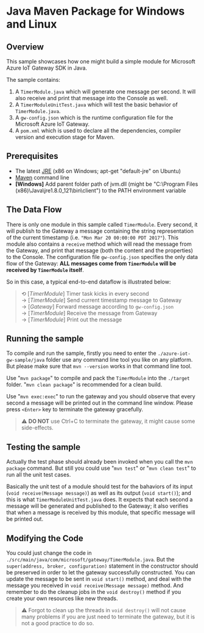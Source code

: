 # Java Maven Package for Windows and Linux

## Overview

This sample showcases how one might build a simple module for Microsoft Azure IoT Gateway SDK in Java.

The sample contains:
1. A `TimerModule.java` which will generate one message per second. It will also receive and print that message into the Console as well.
2. A `TimerModuleUnitTest.java` which will test the basic behavior of `TimerModule.java`.
3. A `gw-config.json` which is the runtime configuration file for the Microsoft Azure IoT Gateway.
4. A `pom.xml` which is used to declare all the dependencies, compiler version and execution stage for Maven.

## Prerequisites

* The latest [JRE](http://www.oracle.com/technetwork/java/javase/downloads/jre8-downloads-2133155.html) (x86 on Windows; apt-get "default-jre" on Ubuntu)
* [Maven](https://maven.apache.org/install.html) command line
* **[Windows]** Add parent folder path of jvm.dll (might be "C:\Program Files (x86)\Java\jre1.8.0_121\bin\client") to the PATH environment variable

## The Data Flow

There is only one module in this sample called `TimerModule`. Every second, it will publish to the Gateway a message containing the string representation of the current timestamp (i.e. `"Mon Mar 20 00:00:00 PDT 2017"`). This module also contains a `receive` method which will read the message from the Gateway, and print that message (both the content and the properties) to the Console. The configuration file `gw-config.json` specifies the only data flow of the Gateway: **ALL messages come from `TimerModule` will be received by `TimerModule` itself**.

So in this case, a typical end-to-end dataflow is illustrated below:

> ⟲ [*TimerModule*] Timer task kicks in every second <br />
  → [*TimerModule*] Send current timestamp message to Gateway <br />
  → [*Gateway*] Forward message according to `gw-config.json` <br />
  → [*TimerModule*] Receive the message from Gateway <br />
  → [*TimerModule*] Print out the message

## Running the sample

To compile and run the sample, firstly you need to enter the `./azure-iot-gw-sample/java` folder use any command line tool you like on any platform. But please make sure that `mvn --version` works in that command line tool.

Use "`mvn package`" to compile and pack the `TimerModule` into the `./target` folder. "`mvn clean package`" is recommended for a clean build.

Use "`mvn exec:exec`" to run the gateway and you should observe that every second a message will be printed out in the command line window. Please press `<Enter>` key to terminate the gateway gracefully.

> ⚠ **DO NOT** use Ctrl+C to terminate the gateway, it might cause some side-effects.

## Testing the sample

Actually the test phase should already been invoked when you call the `mvn package` command. But still you could use "`mvn test`" or "`mvn clean test`" to run all the unit test cases.

Basically the unit test of a module should test for the bahaviors of its input (`void receive(Message message)`) as well as its output (`void start()`); and this is what `TimerModuleUnitTest.java` does. It expects that each second a message will be generated and published to the Gateway; it also verifies that when a message is received by this module, that specific message will be printed out.

## Modifying the Code

You could just change the code in `./src/main/java/com/microsoft/gateway/TimerModule.java`. But the `super(address, broker, configuration)` statement in the constructor should be preserved in order to let the gateway successfully constructed. You can update the message to be sent in `void start()` method, and deal with the message you received in `void receive(Message message)` method. And remember to do the cleanup jobs in the `void destroy()` method if you create your own resources like new threads.

> ⚠ Forgot to clean up the threads in `void destroy()` will not cause many problems if you are just need to terminate the gateway, but it is not a good practice to do so.

